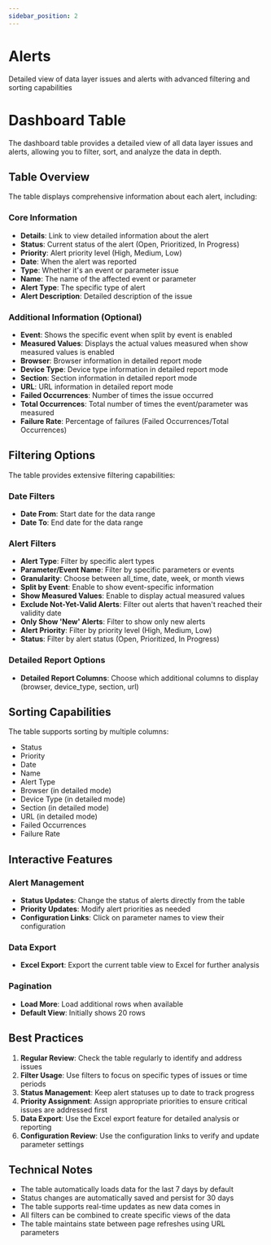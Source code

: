 ```yaml
---
sidebar_position: 2
---
```


# Alerts

Detailed view of data layer issues and alerts with advanced filtering and sorting capabilities

# Dashboard Table

The dashboard table provides a detailed view of all data layer issues and alerts, allowing you to filter, sort, and analyze the data in depth.

## Table Overview

The table displays comprehensive information about each alert, including:

### Core Information
- **Details**: Link to view detailed information about the alert
- **Status**: Current status of the alert (Open, Prioritized, In Progress)
- **Priority**: Alert priority level (High, Medium, Low)
- **Date**: When the alert was reported
- **Type**: Whether it's an event or parameter issue
- **Name**: The name of the affected event or parameter
- **Alert Type**: The specific type of alert
- **Alert Description**: Detailed description of the issue

### Additional Information (Optional)
- **Event**: Shows the specific event when split by event is enabled
- **Measured Values**: Displays the actual values measured when show measured values is enabled
- **Browser**: Browser information in detailed report mode
- **Device Type**: Device type information in detailed report mode
- **Section**: Section information in detailed report mode
- **URL**: URL information in detailed report mode
- **Failed Occurrences**: Number of times the issue occurred
- **Total Occurrences**: Total number of times the event/parameter was measured
- **Failure Rate**: Percentage of failures (Failed Occurrences/Total Occurrences)

## Filtering Options

The table provides extensive filtering capabilities:

### Date Filters
- **Date From**: Start date for the data range
- **Date To**: End date for the data range

### Alert Filters
- **Alert Type**: Filter by specific alert types
- **Parameter/Event Name**: Filter by specific parameters or events
- **Granularity**: Choose between all_time, date, week, or month views
- **Split by Event**: Enable to show event-specific information
- **Show Measured Values**: Enable to display actual measured values
- **Exclude Not-Yet-Valid Alerts**: Filter out alerts that haven't reached their validity date
- **Only Show 'New' Alerts**: Filter to show only new alerts
- **Alert Priority**: Filter by priority level (High, Medium, Low)
- **Status**: Filter by alert status (Open, Prioritized, In Progress)

### Detailed Report Options
- **Detailed Report Columns**: Choose which additional columns to display (browser, device_type, section, url)

## Sorting Capabilities

The table supports sorting by multiple columns:
- Status
- Priority
- Date
- Name
- Alert Type
- Browser (in detailed mode)
- Device Type (in detailed mode)
- Section (in detailed mode)
- URL (in detailed mode)
- Failed Occurrences
- Failure Rate

## Interactive Features

### Alert Management
- **Status Updates**: Change the status of alerts directly from the table
- **Priority Updates**: Modify alert priorities as needed
- **Configuration Links**: Click on parameter names to view their configuration

### Data Export
- **Excel Export**: Export the current table view to Excel for further analysis

### Pagination
- **Load More**: Load additional rows when available
- **Default View**: Initially shows 20 rows

## Best Practices

1. **Regular Review**: Check the table regularly to identify and address issues
2. **Filter Usage**: Use filters to focus on specific types of issues or time periods
3. **Status Management**: Keep alert statuses up to date to track progress
4. **Priority Assignment**: Assign appropriate priorities to ensure critical issues are addressed first
5. **Data Export**: Use the Excel export feature for detailed analysis or reporting
6. **Configuration Review**: Use the configuration links to verify and update parameter settings

## Technical Notes

- The table automatically loads data for the last 7 days by default
- Status changes are automatically saved and persist for 30 days
- The table supports real-time updates as new data comes in
- All filters can be combined to create specific views of the data
- The table maintains state between page refreshes using URL parameters